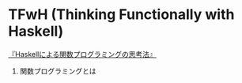 # TFwH (Thinking Functionally with Haskell)

[『Haskellによる関数プログラミングの思考法』](http://amzn.to/2lCxe9j)

1. 関数プログラミングとは

